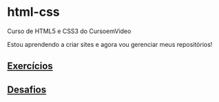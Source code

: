 # html-css
Curso de HTML5 e CSS3 do CursoemVideo

Estou aprendendo a criar sites e agora vou gerenciar meus repositórios!

<h2><a href="https://samueloliveira10.github.io/html-css/repositorio/exercicios/exercicios.html">Exercícios</a></h2>
<h2><a href="https://samueloliveira10.github.io/html-css/repositorio/desafios/desafios.html">Desafios</a></h2>